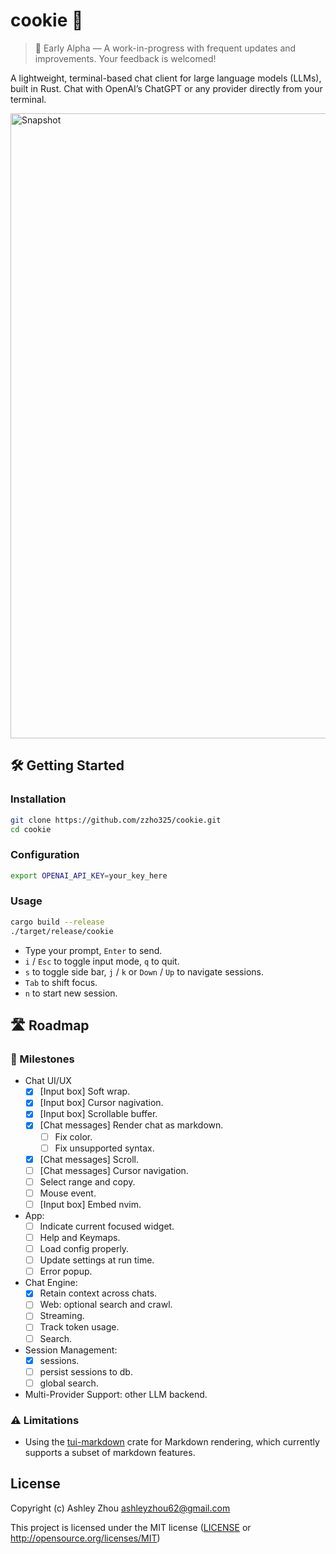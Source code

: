 # cookie 🍪


> 🧪 Early Alpha — A work-in-progress with frequent updates and improvements. Your feedback is welcomed!

A lightweight, terminal-based chat client for large language models (LLMs), built in Rust. Chat with OpenAI’s ChatGPT or any provider directly from your terminal.

<img width="1000" alt="Snapshot" src="https://github.com/user-attachments/assets/507b6d26-22da-4ef4-a6e0-56edb06448dd" />

## 🛠️ Getting Started

### Installation

```sh
git clone https://github.com/zzho325/cookie.git
cd cookie
```

### Configuration

```sh
export OPENAI_API_KEY=your_key_here
```

### Usage
```sh
cargo build --release
./target/release/cookie
```

* Type your prompt, `Enter` to send.
* `i` / `Esc` to toggle input mode, `q` to quit. 
* `s` to toggle side bar, `j` / `k` or `Down` / `Up` to navigate sessions.
* `Tab` to shift focus.
* `n` to start new session.

## 🛣️ Roadmap

### 🎯 Milestones

* Chat UI/UX 
  * [x] [Input box] Soft wrap.
  * [x] [Input box] Cursor nagivation.
  * [x] [Input box] Scrollable buffer.
  * [x] [Chat messages] Render chat as markdown.
    * [ ] Fix color.
    * [ ] Fix unsupported syntax.
  * [x] [Chat messages] Scroll.
  * [ ] [Chat messages] Cursor navigation.
  * [ ] Select range and copy.
  * [ ] Mouse event.
  * [ ] [Input box] Embed nvim.
* App:
  * [ ] Indicate current focused widget.
  * [ ] Help and Keymaps.
  * [ ] Load config properly.
  * [ ] Update settings at run time.
  * [ ] Error popup.
* Chat Engine:
  * [x] Retain context across chats.
  * [ ] Web: optional search and crawl.
  * [ ] Streaming.
  * [ ] Track token usage.
  * [ ] Search.
* Session Management: 
  * [x] sessions.
  * [ ] persist sessions to db.
  * [ ] global search.
* Multi-Provider Support: other LLM backend.

### ⚠️ Limitations

* Using the [tui-markdown](https://github.com/joshka/tui-markdown) crate for Markdown rendering, which currently supports a subset of markdown features.

## License

Copyright (c) Ashley Zhou <ashleyzhou62@gmail.com>

This project is licensed under the MIT license ([LICENSE] or <http://opensource.org/licenses/MIT>)

[LICENSE]: ./LICENSE
